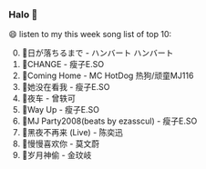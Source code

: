 

### Halo 👋

😄 listen to my this week song list of top 10:

0. 🌈日が落ちるまで - ハンバート ハンバート
1. 🌈CHANGE - 瘦子E.SO
2. 🌈Coming Home - MC HotDog 热狗/顽童MJ116
3. 🌈她没在看我 - 瘦子E.SO
4. 🌈夜车 - 曾轶可
5. 🌈Way Up - 瘦子E.SO
6. 🌈MJ Party2008(beats by ezasscul) - 瘦子E.SO
7. 🌈黑夜不再来 (Live) - 陈奕迅
8. 🌈慢慢喜欢你 - 莫文蔚
9. 🌈岁月神偷 - 金玟岐

